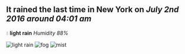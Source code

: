 ## It rained the last time in New York on *July 2nd 2016 around 04:01 am*
💧  **light rain** *Humidity 88%*

![light rain](http://openweathermap.org/img/w/10n.png) ![fog](http://openweathermap.org/img/w/50n.png) ![mist](http://openweathermap.org/img/w/50n.png)
